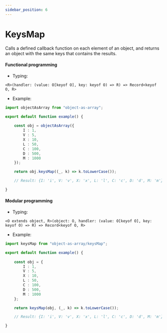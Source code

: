```yaml
---
sidebar_position: 6
---
```


# KeysMap

Calls a defined callback function on each element of an object, and returns an object with the same keys that contains the results.

<h4>Functional programming</h4>

 - Typing:

```<R>(handler: (value: O[keyof O], key: keyof O) => R) => Record<keyof O, R>```

 - Example:

```ts
import objectAsArray from "object-as-array";

export default function example() {
    
    const obj = objectAsArray({
        I : 1,
        V : 5,
        X : 10,
        L : 50,
        C : 100,
        D : 500,
        M : 1000
    });

    return obj.keysMap((_, k) => k.toLowerCase());

    // Result: {I: 'i', V: 'v', X: 'x', L: 'l', C: 'c', D: 'd', M: 'm'}

}
```

<h4>Modular programming</h4>

 - Typing:

```<O extends object, R>(object: O, handler: (value: O[keyof O], key: keyof O) => R) => Record<keyof O, R>```

 - Example:

```ts
import keysMap from "object-as-array/keysMap";

export default function example() {
    
    const obj = {
        I : 1,
        V : 5,
        X : 10,
        L : 50,
        C : 100,
        D : 500,
        M : 1000
    };

    return keysMap(obj, (_, k) => k.toLowerCase());

    // Result: {I: 'i', V: 'v', X: 'x', L: 'l', C: 'c', D: 'd', M: 'm'}

}
```
